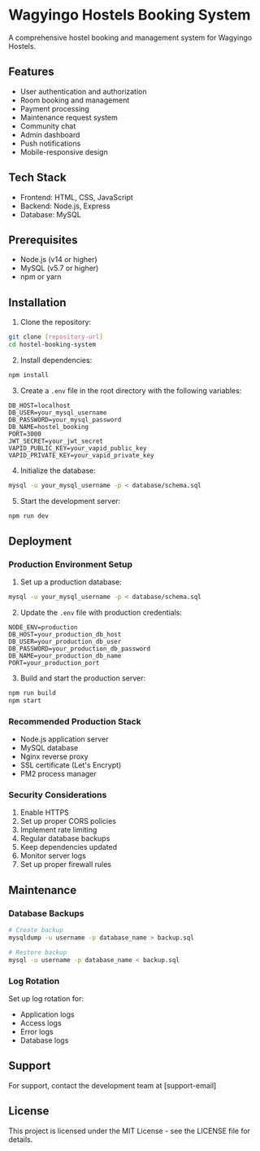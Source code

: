 # Wagyingo Hostels Booking System

A comprehensive hostel booking and management system for Wagyingo Hostels.

## Features

- User authentication and authorization
- Room booking and management
- Payment processing
- Maintenance request system
- Community chat
- Admin dashboard
- Push notifications
- Mobile-responsive design

## Tech Stack

- Frontend: HTML, CSS, JavaScript
- Backend: Node.js, Express
- Database: MySQL

## Prerequisites

- Node.js (v14 or higher)
- MySQL (v5.7 or higher)
- npm or yarn

## Installation

1. Clone the repository:
```bash
git clone [repository-url]
cd hostel-booking-system
```

2. Install dependencies:
```bash
npm install
```

3. Create a `.env` file in the root directory with the following variables:
```env
DB_HOST=localhost
DB_USER=your_mysql_username
DB_PASSWORD=your_mysql_password
DB_NAME=hostel_booking
PORT=3000
JWT_SECRET=your_jwt_secret
VAPID_PUBLIC_KEY=your_vapid_public_key
VAPID_PRIVATE_KEY=your_vapid_private_key
```

4. Initialize the database:
```bash
mysql -u your_mysql_username -p < database/schema.sql
```

5. Start the development server:
```bash
npm run dev
```

## Deployment

### Production Environment Setup

1. Set up a production database:
```bash
mysql -u your_mysql_username -p < database/schema.sql
```

2. Update the `.env` file with production credentials:
```env
NODE_ENV=production
DB_HOST=your_production_db_host
DB_USER=your_production_db_user
DB_PASSWORD=your_production_db_password
DB_NAME=your_production_db_name
PORT=your_production_port
```

3. Build and start the production server:
```bash
npm run build
npm start
```

### Recommended Production Stack

- Node.js application server
- MySQL database
- Nginx reverse proxy
- SSL certificate (Let's Encrypt)
- PM2 process manager

### Security Considerations

1. Enable HTTPS
2. Set up proper CORS policies
3. Implement rate limiting
4. Regular database backups
5. Keep dependencies updated
6. Monitor server logs
7. Set up proper firewall rules

## Maintenance

### Database Backups

```bash
# Create backup
mysqldump -u username -p database_name > backup.sql

# Restore backup
mysql -u username -p database_name < backup.sql
```

### Log Rotation

Set up log rotation for:
- Application logs
- Access logs
- Error logs
- Database logs

## Support

For support, contact the development team at [support-email]

## License

This project is licensed under the MIT License - see the LICENSE file for details. 